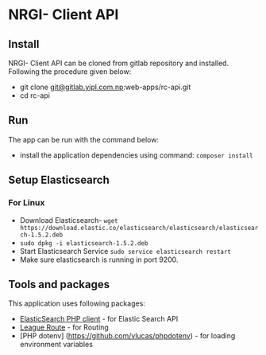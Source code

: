# NRGI- Client API

## Install

NRGI- Client API can be cloned from gitlab repository and installed. Following the procedure given below:

* git clone git@gitlab.yipl.com.np:web-apps/rc-api.git
* cd rc-api

## Run

The app can be run with the command below:

* install the application dependencies using command: `composer install`

## Setup Elasticsearch

### For Linux

* Download Elasticsearch- `wget https://download.elastic.co/elasticsearch/elasticsearch/elasticsearch-1.5.2.deb`
* `sudo dpkg -i elasticsearch-1.5.2.deb`
* Start Elasticsearch Service `sudo service elasticsearch restart`
* Make sure elasticsearch is running in port 9200.

## Tools and packages

This application uses following packages:

* [ElasticSearch PHP client](https://github.com/elastic/elasticsearch-php) - for Elastic Search API
* [League Route](http://route.thephpleague.com/) - for Routing
* [PHP dotenv] (https://github.com/vlucas/phpdotenv) - for loading environment variables

